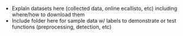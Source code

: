 - Explain datasets here (collected data, online ecallisto, etc) including where/how to download them
- Include folder here for sample data w/ labels to demonstrate or test functions (preprocessing, detection, etc)